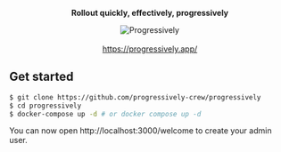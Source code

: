 <div align="center">
 <p><strong>Rollout quickly, effectively, progressively</strong></p>
 <img src="https://github.com/progressively-crew/progressively/assets/3874873/d3c331b1-25b2-41e9-a622-084b9e23fa7b" alt="Progressively" />
</div>



<br />

<div align="center">
 <a href="https://progressively.app/" target="_blank" rel="noopener noreferrer">https://progressively.app/</a>
</div>

## Get started

```sh
$ git clone https://github.com/progressively-crew/progressively
$ cd progressively
$ docker-compose up -d # or docker compose up -d
```

You can now open http://localhost:3000/welcome to create your admin user.
